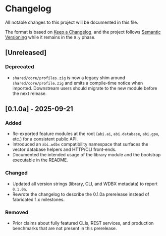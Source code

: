 # Changelog

All notable changes to this project will be documented in this file.

The format is based on [Keep a Changelog](https://keepachangelog.com/en/1.1.0/), and the project
follows [Semantic Versioning](https://semver.org/) while it remains in the `0.y` phase.

## [Unreleased]

### Deprecated
- `shared/core/profiles.zig` is now a legacy shim around `shared/core/profile.zig` and emits a compile-time notice when imported. Downstream users should migrate to the new module before the next release.

## [0.1.0a] - 2025-09-21
### Added
- Re-exported feature modules at the root (`abi.ai`, `abi.database`, `abi.gpu`, etc.) for a consistent public API.
- Introduced an `abi.wdbx` compatibility namespace that surfaces the vector database helpers and HTTP/CLI front-ends.
- Documented the intended usage of the library module and the bootstrap executable in the README.

### Changed
- Updated all version strings (library, CLI, and WDBX metadata) to report `0.1.0a`.
- Rewrote the changelog to describe the 0.1.0a prerelease instead of fabricated 1.x milestones.

### Removed
- Prior claims about fully featured CLIs, REST services, and production benchmarks that are not present in this prerelease.